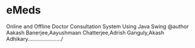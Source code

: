 # eMeds
Online and Offline Doctor Consultation System Using Java Swing
@author Aakash Banerjee,Aayushmaan Chatterjee,Adrish Ganguly,Akash Adhikary....................../
